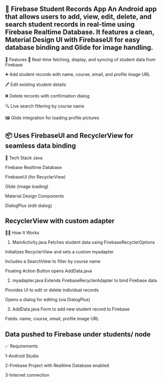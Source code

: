 📱 Firebase Student Records App
An Android app that allows users to add, view, edit, delete, and search student records in real-time using Firebase Realtime Database.
It features a clean, Material Design UI with FirebaseUI for easy database binding and Glide for image handling.
--
🚀 Features
🔄 Real-time fetching, display, and syncing of student data from Firebase

➕ Add student records with name, course, email, and profile image URL

🖊️ Edit existing student details

❌ Delete records with confirmation dialog

🔍 Live search filtering by course name

🖼️ Glide integration for loading profile pictures

📦 Uses FirebaseUI and RecyclerView for seamless data binding
--
📂 Tech Stack
Java

Firebase Realtime Database

FirebaseUI (for RecyclerView)

Glide (image loading)

Material Design Components

DialogPlus (edit dialog)

RecyclerView with custom adapter
--
🧑‍💻 How It Works
1. MainActivity.java
Fetches student data using FirebaseRecyclerOptions

Initializes RecyclerView and sets a custom myadapter

Includes a SearchView to filter by course name

Floating Action Button opens AddData.java

2. myadapter.java
Extends FirebaseRecyclerAdapter to bind Firebase data

Provides UI to edit or delete individual records

Opens a dialog for editing (via DialogPlus)

3. AddData.java
Form to add new student record to Firebase

Fields: name, course, email, profile image URL

Data pushed to Firebase under students/ node
--
✅ Requirements

1-Android Studio

2-Firebase Project with Realtime Database enabled

3-Internet connection
